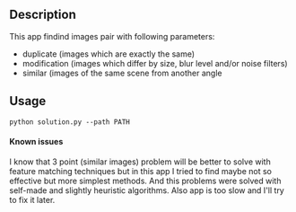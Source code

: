 ##  Description
This app findind images pair with following parameters:
  - duplicate (images which are exactly the same)
  - modification (images which differ by size, blur level and/or noise filters)
  - similar (images of the same scene from another angle

## Usage
```shell
python solution.py --path PATH
```
#### Known issues
I know that 3 point (similar images) problem will be better to solve with feature matching techniques but in this app I tried to find maybe not so effective but more simplest methods. And this problems were solved with self-made and slightly heuristic algorithms.
Also app is too slow and I'll try to fix it later.